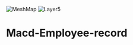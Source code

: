 
![MeshMap](https://github.com/Cvr421/Macd-Employee-record/assets/82499697/30c94ac0-12ca-4d3b-ba4c-b452440ed216)
![Layer5](https://github.com/Cvr421/Macd-Employee-record/assets/82499697/cf515999-7bee-443d-a889-998f461ad844)


# Macd-Employee-record
